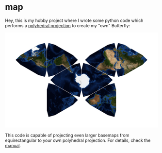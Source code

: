 # map

Hey, this is my hobby project where I wrote some python code which performs a [polyhedral projection](https://en.wikipedia.org/wiki/Polyhedral_map_projection) to create my "own" Butterfly:

![butterfly](./doc/content/layout.png)


This code is capable of projecting even larger basemaps from equirectangular to your own polyhedral projection. For details, check the [manual](./doc/maunual.md).